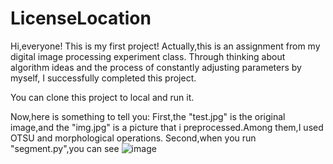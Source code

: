 # LicenseLocation

Hi,everyone!
This is my first project!
Actually,this is an assignment from my digital image processing experiment class.
Through thinking about algorithm ideas and the process of constantly adjusting parameters by myself, I successfully completed this project.


You can clone this project to local and run it.

Now,here is something to tell you:
First,the "test.jpg" is the original image,and the "img.jpg" is a picture that i preprocessed.Among them,I used OTSU and morphological operations.
Second,when you run "segment.py",you can see 
![image](https://user-images.githubusercontent.com/76271045/147907507-0ea9bad0-ca20-499a-acd5-294fcc067569.png)

